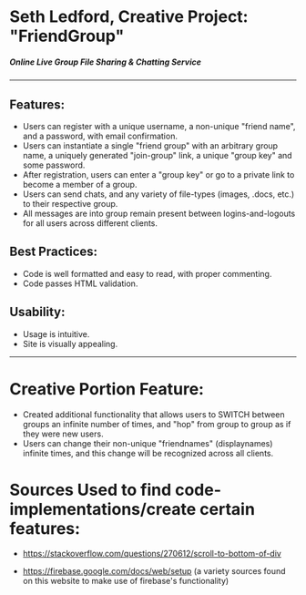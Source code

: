 # Seth Ledford, Creative Project: "FriendGroup"
##### Online Live Group File Sharing & Chatting Service

---

## Features:

* Users can register with a unique username, a non-unique "friend name", and a password, with email confirmation.
* Users can instantiate a single "friend group" with an arbitrary group name, a uniquely generated "join-group" link, a unique "group key" and some password.
* After registration, users can enter a "group key" or go to a private link to become a member of a group.
* Users can send chats, and any variety of file-types (images, .docs, etc.) to their respective group.
* All messages are into group remain present between logins-and-logouts for all users across different clients.


## Best Practices:
* Code is well formatted and easy to read, with proper commenting.
* Code passes HTML validation.

## Usability:
* Usage is intuitive.
* Site is visually appealing.

***

# Creative Portion Feature:
* Created additional functionality that allows users to SWITCH between groups an infinite number of times, and "hop" from group to group as if they were new users.
* Users can change their non-unique "friendnames" (displaynames) infinite times, and this change will be recognized across all clients.

# Sources Used to find code-implementations/create certain features:

* https://stackoverflow.com/questions/270612/scroll-to-bottom-of-div

* https://firebase.google.com/docs/web/setup (a variety sources found on this website to make use of firebase's functionality)
